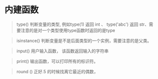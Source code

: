 # 内建函数
> type()  判断变量的类型,  例如type(1) 返回 int 、 type('abc') 返回 str、需要注意的是对一个类型使用type函数时返回的是type

> isinstance() 判断变量是不是后面类型的一个实例，需要注意的是父类。

> input() 用户输入函数， 该函数返回输入的字符串

> print() 输出函数，可以打印所有的标识符。

> round () 正好.5 的时候找离它最近的偶数，
<!--stackedit_data:
eyJoaXN0b3J5IjpbMTEwNjE5OTcxNiwtNDIyNzgxMDU0LDczND
k3MDIzMCw3MzQ5NzAyMzAsLTY0MjQ3NDE1MiwxMzM0MTUxOTcs
MTI0ODY1NjE0MCwxNjIwMzg1NzgzLDI0OTc1OTcwMV19
-->